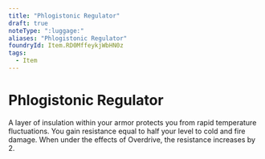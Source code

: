 ```yaml
---
title: "Phlogistonic Regulator"
draft: true
noteType: ":luggage:"
aliases: "Phlogistonic Regulator"
foundryId: Item.RD0MffeykjWbHN0z
tags:
  - Item
---
```


# Phlogistonic Regulator

A layer of insulation within your armor protects you from rapid temperature fluctuations. You gain resistance equal to half your level to cold and fire damage. When under the effects of Overdrive, the resistance increases by 2.
